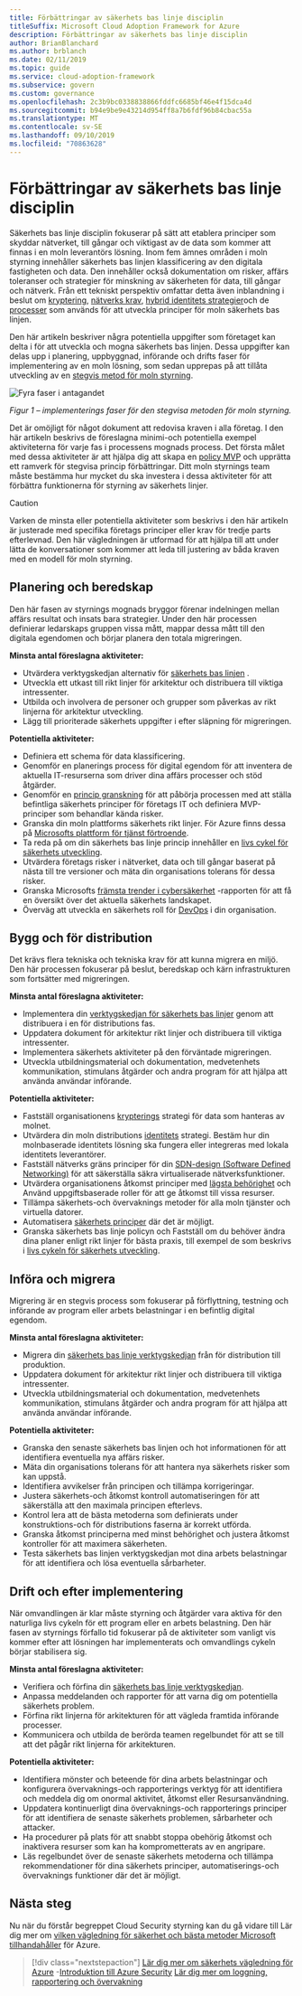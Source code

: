 ```yaml
---
title: Förbättringar av säkerhets bas linje disciplin
titleSuffix: Microsoft Cloud Adoption Framework for Azure
description: Förbättringar av säkerhets bas linje disciplin
author: BrianBlanchard
ms.author: brblanch
ms.date: 02/11/2019
ms.topic: guide
ms.service: cloud-adoption-framework
ms.subservice: govern
ms.custom: governance
ms.openlocfilehash: 2c3b9bc0338838866fddfc6685bf46e4f15dca4d
ms.sourcegitcommit: b94e9be9e43214d954ff8a7b6fdf96b84cbac55a
ms.translationtype: MT
ms.contentlocale: sv-SE
ms.lasthandoff: 09/10/2019
ms.locfileid: "70863628"
---
```

# <a name="security-baseline-discipline-improvement"></a>Förbättringar av säkerhets bas linje disciplin

Säkerhets bas linje disciplin fokuserar på sätt att etablera principer som skyddar nätverket, till gångar och viktigast av de data som kommer att finnas i en moln leverantörs lösning. Inom fem ämnes områden i moln styrning innehåller säkerhets bas linjen klassificering av den digitala fastigheten och data. Den innehåller också dokumentation om risker, affärs toleranser och strategier för minskning av säkerheten för data, till gångar och nätverk. Från ett tekniskt perspektiv omfattar detta även inblandning i beslut om [kryptering](../../decision-guides/encryption/index.md), [nätverks krav](../../decision-guides/software-defined-network/index.md), [hybrid identitets strategier](../../decision-guides/identity/index.md)och de [processer](compliance-processes.md) som används för att utveckla principer för moln säkerhets bas linjen.

Den här artikeln beskriver några potentiella uppgifter som företaget kan delta i för att utveckla och mogna säkerhets bas linjen. Dessa uppgifter kan delas upp i planering, uppbyggnad, införande och drifts faser för implementering av en moln lösning, som sedan upprepas på att tillåta utveckling av en [stegvis metod för moln styrning](../journeys/index.md#an-incremental-approach-to-cloud-governance).

![Fyra faser i antagandet](../../_images/adoption-phases.png)

*Figur 1 – implementerings faser för den stegvisa metoden för moln styrning.*

Det är omöjligt för något dokument att redovisa kraven i alla företag. I den här artikeln beskrivs de föreslagna minimi-och potentiella exempel aktiviteterna för varje fas i processens mognads process. Det första målet med dessa aktiviteter är att hjälpa dig att skapa en [policy MVP](../journeys/index.md#an-incremental-approach-to-cloud-governance) och upprätta ett ramverk för stegvisa princip förbättringar. Ditt moln styrnings team måste bestämma hur mycket du ska investera i dessa aktiviteter för att förbättra funktionerna för styrning av säkerhets linjer.

> [!CAUTION]
> Varken de minsta eller potentiella aktiviteter som beskrivs i den här artikeln är justerade med specifika företags principer eller krav för tredje parts efterlevnad. Den här vägledningen är utformad för att hjälpa till att under lätta de konversationer som kommer att leda till justering av båda kraven med en modell för moln styrning.

## <a name="planning-and-readiness"></a>Planering och beredskap

Den här fasen av styrnings mognads bryggor förenar indelningen mellan affärs resultat och insats bara strategier. Under den här processen definierar ledarskaps gruppen vissa mått, mappar dessa mått till den digitala egendomen och börjar planera den totala migreringen.

**Minsta antal föreslagna aktiviteter:**

- Utvärdera verktygskedjan alternativ för [säkerhets bas linjen](toolchain.md) .
- Utveckla ett utkast till rikt linjer för arkitektur och distribuera till viktiga intressenter.
- Utbilda och involvera de personer och grupper som påverkas av rikt linjerna för arkitektur utveckling.
- Lägg till prioriterade säkerhets uppgifter i efter släpning för migreringen.

**Potentiella aktiviteter:**

- Definiera ett schema för data klassificering.
- Genomför en planerings process för digital egendom för att inventera de aktuella IT-resurserna som driver dina affärs processer och stöd åtgärder.
- Genomför en [princip granskning](../../governance/policy-compliance/what-is-a-cloud-policy-review.md) för att påbörja processen med att ställa befintliga säkerhets principer för företags IT och definiera MVP-principer som behandlar kända risker.
- Granska din moln plattforms säkerhets rikt linjer. För Azure finns dessa på [Microsofts plattform för tjänst förtroende](https://www.microsoft.com/trustcenter/stp/default.aspx).
- Ta reda på om din säkerhets bas linje princip innehåller en [livs cykel för säkerhets utveckling](https://www.microsoft.com/securityengineering/sdl).
- Utvärdera företags risker i nätverket, data och till gångar baserat på nästa till tre versioner och mäta din organisations tolerans för dessa risker.
- Granska Microsofts [främsta trender i cybersäkerhet](https://www.microsoft.com/security/operations/security-intelligence-report) -rapporten för att få en översikt över det aktuella säkerhets landskapet.
- Överväg att utveckla en säkerhets roll för [DevOps](https://www.microsoft.com/en-us/securityengineering/devsecops) i din organisation.

<!-- "en-us" location is required for the URL above. -->

## <a name="build-and-predeployment"></a>Bygg och för distribution

Det krävs flera tekniska och tekniska krav för att kunna migrera en miljö. Den här processen fokuserar på beslut, beredskap och kärn infrastrukturen som fortsätter med migreringen.

**Minsta antal föreslagna aktiviteter:**

- Implementera din [verktygskedjan för säkerhets bas linjer](toolchain.md) genom att distribuera i en för distributions fas.
- Uppdatera dokument för arkitektur rikt linjer och distribuera till viktiga intressenter.
- Implementera säkerhets aktiviteter på den förväntade migreringen.
- Utveckla utbildningsmaterial och dokumentation, medvetenhets kommunikation, stimulans åtgärder och andra program för att hjälpa att använda användar införande.

**Potentiella aktiviteter:**

- Fastställ organisationens [krypterings](../../decision-guides/encryption/index.md) strategi för data som hanteras av molnet.
- Utvärdera din moln distributions [identitets](../../decision-guides/identity/index.md) strategi. Bestäm hur din molnbaserade identitets lösning ska fungera eller integreras med lokala identitets leverantörer.
- Fastställ nätverks gräns principer för din [SDN-design (Software Defined Networking)](../../decision-guides/software-defined-network/index.md) för att säkerställa säkra virtualiserade nätverksfunktioner.
- Utvärdera organisationens åtkomst principer med [lägsta behörighet](/azure/active-directory/users-groups-roles/roles-delegate-by-task) och Använd uppgiftsbaserade roller för att ge åtkomst till vissa resurser.
- Tillämpa säkerhets-och övervaknings metoder för alla moln tjänster och virtuella datorer.
- Automatisera [säkerhets principer](../../decision-guides/policy-enforcement/index.md) där det är möjligt.
- Granska säkerhets bas linje policyn och Fastställ om du behöver ändra dina planer enligt rikt linjer för bästa praxis, till exempel de som beskrivs i [livs cykeln för säkerhets utveckling](https://www.microsoft.com/securityengineering/sdl).

## <a name="adopt-and-migrate"></a>Införa och migrera

Migrering är en stegvis process som fokuserar på förflyttning, testning och införande av program eller arbets belastningar i en befintlig digital egendom.

**Minsta antal föreslagna aktiviteter:**

- Migrera din [säkerhets bas linje verktygskedjan](toolchain.md) från för distribution till produktion.
- Uppdatera dokument för arkitektur rikt linjer och distribuera till viktiga intressenter.
- Utveckla utbildningsmaterial och dokumentation, medvetenhets kommunikation, stimulans åtgärder och andra program för att hjälpa att använda användar införande.

**Potentiella aktiviteter:**

- Granska den senaste säkerhets bas linjen och hot informationen för att identifiera eventuella nya affärs risker.
- Mäta din organisations tolerans för att hantera nya säkerhets risker som kan uppstå.
- Identifiera avvikelser från principen och tillämpa korrigeringar.
- Justera säkerhets-och åtkomst kontroll automatiseringen för att säkerställa att den maximala principen efterlevs.
- Kontrol lera att de bästa metoderna som definierats under konstruktions-och för distributions faserna är korrekt utförda.
- Granska åtkomst principerna med minst behörighet och justera åtkomst kontroller för att maximera säkerheten.
- Testa säkerhets bas linjen verktygskedjan mot dina arbets belastningar för att identifiera och lösa eventuella sårbarheter.

## <a name="operate-and-post-implementation"></a>Drift och efter implementering

När omvandlingen är klar måste styrning och åtgärder vara aktiva för den naturliga livs cykeln för ett program eller en arbets belastning. Den här fasen av styrnings förfallo tid fokuserar på de aktiviteter som vanligt vis kommer efter att lösningen har implementerats och omvandlings cykeln börjar stabilisera sig.

**Minsta antal föreslagna aktiviteter:**

- Verifiera och förfina din [säkerhets bas linje verktygskedjan](toolchain.md).
- Anpassa meddelanden och rapporter för att varna dig om potentiella säkerhets problem.
- Förfina rikt linjerna för arkitekturen för att vägleda framtida införande processer.
- Kommunicera och utbilda de berörda teamen regelbundet för att se till att det pågår rikt linjerna för arkitekturen.

**Potentiella aktiviteter:**

- Identifiera mönster och beteende för dina arbets belastningar och konfigurera övervaknings-och rapporterings verktyg för att identifiera och meddela dig om onormal aktivitet, åtkomst eller Resursanvändning.
- Uppdatera kontinuerligt dina övervaknings-och rapporterings principer för att identifiera de senaste säkerhets problemen, sårbarheter och attacker.
- Ha procedurer på plats för att snabbt stoppa obehörig åtkomst och inaktivera resurser som kan ha komprometterats av en angripare.
- Läs regelbundet över de senaste säkerhets metoderna och tillämpa rekommendationer för dina säkerhets principer, automatiserings-och övervaknings funktioner där det är möjligt.

## <a name="next-steps"></a>Nästa steg

Nu när du förstår begreppet Cloud Security styrning kan du gå vidare till Lär dig mer om [vilken vägledning för säkerhet och bästa metoder Microsoft tillhandahåller](azure-security-guidance.md) för Azure.

> [!div class="nextstepaction"]
> [Lär dig mer om säkerhets vägledning för Azure](azure-security-guidance.md)
> -[Introduktion till Azure Security](/azure/security/azure-security)
> [Lär dig mer om loggning, rapportering och övervakning](../../decision-guides/log-and-report/index.md)
